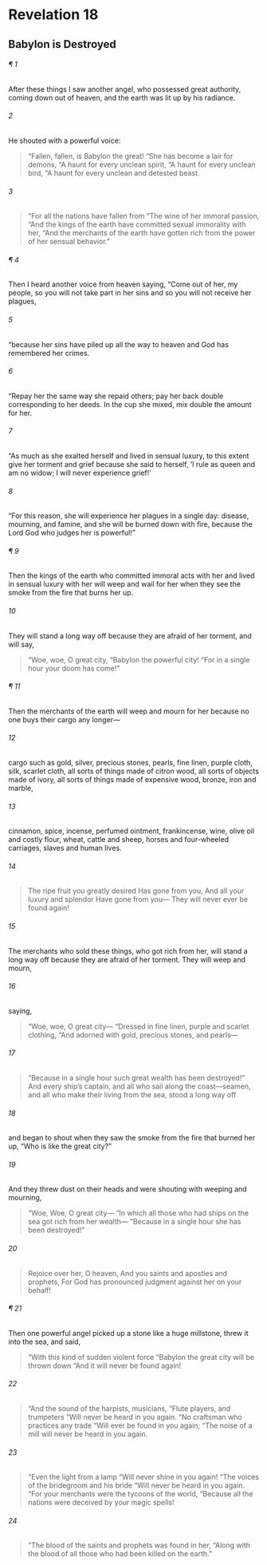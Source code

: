# Revelation 18
## Babylon is Destroyed
###### ¶ 1
After these things I saw another angel, who possessed great authority, coming down out of heaven, and the earth was lit up by his radiance.
###### 2
He shouted with a powerful voice:
> “Fallen, fallen, is Babylon the great!
> “She has become a lair for demons,
> “A haunt for every unclean spirit,
> “A haunt for every unclean bird,
> “A haunt for every unclean and detested beast.
###### 3
> “For all the nations have fallen from
> “The wine of her immoral passion,
> “And the kings of the earth have committed sexual immorality with her,
> “And the merchants of the earth have gotten rich from the power of her sensual behavior.”
###### ¶ 4
Then I heard another voice from heaven saying, “Come out of her, my people, so you will not take part in her sins and so you will not receive her plagues,
###### 5
“because her sins have piled up all the way to heaven and God has remembered her crimes.
###### 6
“Repay her the same way she repaid others; pay her back double corresponding to her deeds. In the cup she mixed, mix double the amount for her.
###### 7
“As much as she exalted herself and lived in sensual luxury, to this extent give her torment and grief because she said to herself, ‘I rule as queen and am no widow; I will never experience grief!’
###### 8
“For this reason, she will experience her plagues in a single day: disease, mourning, and famine, and she will be burned down with fire, because the Lord God who judges her is powerful!”
###### ¶ 9
Then the kings of the earth who committed immoral acts with her and lived in sensual luxury with her will weep and wail for her when they see the smoke from the fire that burns her up.
###### 10
They will stand a long way off because they are afraid of her torment, and will say,
> “Woe, woe, O great city,
> “Babylon the powerful city!
> “For in a single hour your doom has come!”
###### ¶ 11
Then the merchants of the earth will weep and mourn for her because no one buys their cargo any longer—
###### 12
cargo such as gold, silver, precious stones, pearls, fine linen, purple cloth, silk, scarlet cloth, all sorts of things made of citron wood, all sorts of objects made of ivory, all sorts of things made of expensive wood, bronze, iron and marble,
###### 13
cinnamon, spice, incense, perfumed ointment, frankincense, wine, olive oil and costly flour, wheat, cattle and sheep, horses and four-wheeled carriages, slaves and human lives.
###### 14
> The ripe fruit you greatly desired
> Has gone from you,
> And all your luxury and splendor
> Have gone from you—
> They will never ever be found again!
###### 15
The merchants who sold these things, who got rich from her, will stand a long way off because they are afraid of her torment. They will weep and mourn,
###### 16
saying,
> “Woe, woe, O great city—
> “Dressed in fine linen, purple and scarlet clothing,
> “And adorned with gold, precious stones, and pearls—
###### 17
> “Because in a single hour such great wealth has been destroyed!”
And every ship’s captain, and all who sail along the coast—seamen, and all who make their living from the sea, stood a long way off
###### 18
and began to shout when they saw the smoke from the fire that burned her up, “Who is like the great city?”
###### 19
And they threw dust on their heads and were shouting with weeping and mourning,
> “Woe, Woe, O great city—
> “In which all those who had ships on the sea got rich from her wealth—
> “Because in a single hour she has been destroyed!”
###### 20
> Rejoice over her, O heaven,
> And you saints and apostles and prophets,
> For God has pronounced judgment against her on your behalf!
###### ¶ 21
Then one powerful angel picked up a stone like a huge millstone, threw it into the sea, and said,
> “With this kind of sudden violent force
> “Babylon the great city will be thrown down
> “And it will never be found again!
###### 22
> “And the sound of the harpists, musicians,
> “Flute players, and trumpeters
> “Will never be heard in you again.
> “No craftsman who practices any trade
> “Will ever be found in you again;
> “The noise of a mill will never be heard in you again.
###### 23
> “Even the light from a lamp
> “Will never shine in you again!
> “The voices of the bridegroom and his bride
> “Will never be heard in you again.
> “For your merchants were the tycoons of the world,
> “Because all the nations were deceived by your magic spells!
###### 24
> “The blood of the saints and prophets was found in her,
> “Along with the blood of all those who had been killed on the earth.”
